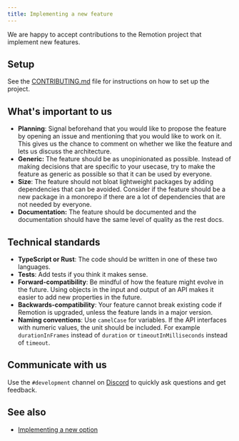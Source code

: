 ```yaml
---
title: Implementing a new feature
---
```


We are happy to accept contributions to the Remotion project that implement new features.

## Setup

See the [CONTRIBUTING.md](https://github.com/remotion-dev/remotion/blob/main/CONTRIBUTING.md) file for instructions on how to set up the project.

## What's important to us

- **Planning**: Signal beforehand that you would like to propose the feature by opening an issue and mentioning that you would like to work on it.  
  This gives us the chance to comment on whether we like the feature and lets us discuss the architecture.
- **Generic:** The feature should be as unopinionated as possible. Instead of making decisions that are specific to your usecase, try to make the feature as generic as possible so that it can be used by everyone.
- **Size**: The feature should not bloat lightweight packages by adding dependencies that can be avoided. Consider if the feature should be a new package in a monorepo if there are a lot of dependencies that are not needed by everyone.
- **Documentation:** The feature should be documented and the documentation should have the same level of quality as the rest docs.

## Technical standards

- **TypeScript or Rust**: The code should be written in one of these two languages.
- **Tests**: Add tests if you think it makes sense.
- **Forward-compatibility**: Be mindful of how the feature might evolve in the future. Using objects in the input and output of an API makes it easier to add new properties in the future.
- **Backwards-compatibility**: Your feature cannot break existing code if Remotion is upgraded, unless the feature lands in a major version.
- **Naming conventions**: Use `camelCase` for variables. If the API interfaces with numeric values, the unit should be included. For example `durationInFrames` instead of `duration` or `timeoutInMilliseconds` instead of `timeout`.

## Communicate with us

Use the `#development` channel on [Discord](https://remotion.dev/discord) to quickly ask questions and get feedback.

## See also

- [Implementing a new option](/docs/contributing/option)

